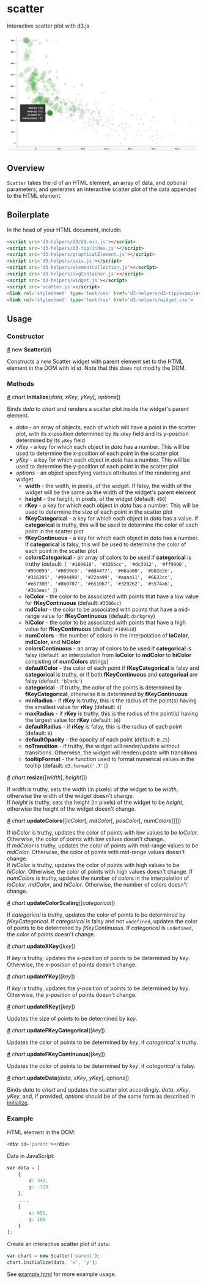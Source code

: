 # scatter
Interactive scatter plot with d3.js

![alt text](https://raw.githubusercontent.com/alexrfling/scatter/master/img/example.png)

## Overview
`Scatter` takes the id of an HTML element, an array of data, and optional parameters, and generates an interactive scatter plot of the data appended to the HTML element.

## Boilerplate
In the head of your HTML document, include:
```html
<script src='d3-helpers/d3/d3.min.js'></script>
<script src='d3-helpers/d3-tip/index.js'></script>
<script src='d3-helpers/graphicalElement.js'></script>
<script src='d3-helpers/axis.js'></script>
<script src='d3-helpers/elementCollection.js'></script>
<script src='d3-helpers/svgContainer.js'></script>
<script src='d3-helpers/widget.js'></script>
<script src='scatter.js'></script>
<link rel='stylesheet' type='text/css' href='d3-helpers/d3-tip/examples/example-styles.css'>
<link rel='stylesheet' type='text/css' href='d3-helpers/widget.css'>
```

## Usage

### Constructor
<a name='constructorScatter' href='#constructorScatter'>#</a> new **Scatter**(_id_)

Constructs a new Scatter widget with parent element set to the HTML element in the DOM with id _id_. Note that this does not modify the DOM.

### Methods
<a name='initialize' href='#initialize'>#</a> _chart_.**initialize**(_data_, _xKey_, _yKey_[, _options_])

Binds _data_ to _chart_ and renders a scatter plot inside the widget's parent element.
* _data_ - an array of objects, each of which will have a point in the scatter plot, with its x-position determined by its `xKey` field and its y-position determined by its `yKey` field
* _xKey_ - a key for which each object in _data_ has a number. This will be used to determine the x-position of each point in the scatter plot
* _yKey_ - a key for which each object in _data_ has a number. This will be used to determine the y-position of each point in the scatter plot
* _options_ - an object specifying various attributes of the rendering and widget
  * **width** - the width, in pixels, of the widget. If falsy, the width of the widget will be the same as the width of the widget's parent element
  * **height** - the height, in pixels, of the widget (default: `400`)
  * **rKey** - a key for which each object in _data_ has a number. This will be used to determine the size of each point in the scatter plot
  * **fKeyCategorical** - a key for which each object in _data_ has a value. If **categorical** is truthy, this will be used to determine the color of each point in the scatter plot
  * **fKeyContinuous** - a key for which each object in _data_ has a number. If **categorical** is falsy, this will be used to determine the color of each point in the scatter plot
  * **colorsCategorical** - an array of colors to be used if **categorical** is truthy (default: `[
      '#109618', '#3366cc', '#dc3912', '#ff9900', '#990099',
      '#0099c6', '#dd4477', '#66aa00', '#b82e2e', '#316395',
      '#994499', '#22aa99', '#aaaa11', '#6633cc', '#e67300',
      '#8b0707', '#651067', '#329262', '#5574a6', '#3b3eac'
  ]`)
  * **loColor** - the color to be associated with points that have a low value for **fKeyContinuous** (default: `#3366cc`)
  * **mdColor** - the color to be associated with points that have a mid-range value for **fKeyContinuous** (default: `darkgrey`)
  * **hiColor** - the color to be associated with points that have a high value for **fKeyContinuous** (default: `#109618`)
  * **numColors** - the number of colors in the interpolation of **loColor**, **mdColor**, and **hiColor**
  * **colorsContinuous** - an array of colors to be used if **categorical** is falsy (default: an interpolation from **loColor** to **mdColor** to **hiColor** consisting of **numColors** strings)
  * **defaultColor** - the color of each point if **fKeyCategorical** is falsy and **categorical** is truthy, or if both **fKeyContinuous** and **categorical** are falsy (default: `'black'`)
  * **categorical** - if truthy, the color of the points is determined by **fKeyCategorical**, otherwise it is determined by **fKeyContinuous**
  * **minRadius** - if **rKey** is truthy, this is the radius of the point(s) having the smallest value for **rKey** (default: `4`)
  * **maxRadius** - if **rKey** is truthy, this is the radius of the point(s) having the largest value for **rKey** (default: `16`)
  * **defaultRadius** - if **rKey** is falsy, this is the radius of each point (default: `8`)
  * **defaultOpacity** - the opacity of each point (default: `0.25`)
  * **noTransition** - if truthy, the widget will render/update without transitions. Otherwise, the widget will render/update with transitions
  * **tooltipFormat** - the function used to format numerical values in the tooltip (default: `d3.format('.7')`)

<a name='resize' href='#resize'>#</a> _chart_.**resize**([_width_[, _height_]])

If _width_ is truthy, sets the width (in pixels) of the widget to be _width_, otherwise the width of the widget doesn't change.  
If _height_ is truthy, sets the height (in pixels) of the widget to be _height_, otherwise the height of the widget doesn't change.

<a name='updateColors' href='#updateColors'>#</a> _chart_.**updateColors**([_loColor_[, _mdColor_[, _posColor_[, _numColors_]]]])

If _loColor_ is truthy, updates the color of points with low values to be _loColor_. Otherwise, the color of points with low values doesn't change.  
If _mdColor_ is truthy, updates the color of points with mid-range values to be _mdColor_. Otherwise, the color of points with mid-range values doesn't change.  
If _hiColor_ is truthy, updates the color of points with high values to be _hiColor_. Otherwise, the color of points with high values doesn't change.
If _numColors_ is truthy, updates the number of colors in the interpolation of _loColor_, _mdColor_, and _hiColor_. Otherwise, the number of colors doesn't change.

<a name='updateColorScaling' href='#updateColorScaling'>#</a> _chart_.**updateColorScaling**([_categorical_])

If _categorical_ is truthy, updates the color of points to be determined by _fKeyCategorical_. If _categorical_ is falsy and not `undefined`, updates the color of points to be determined by _fKeyContinuous_. If _categorical_ is `undefined`, the color of points doesn't change.

<a name='updateXKey' href='#updateXKey'>#</a> _chart_.**updateXKey**([_key_])

If _key_ is truthy, updates the x-position of points to be determined by _key_. Otherwise, the x-position of points doesn't change.

<a name='updateYKey' href='#updateYKey'>#</a> _chart_.**updateYKey**([_key_])

If _key_ is truthy, updates the y-position of points to be determined by _key_. Otherwise, the y-position of points doesn't change.

<a name='updateRKey' href='#updateRKey'>#</a> _chart_.**updateRKey**([_key_])

Updates the size of points to be determined by _key_.

<a name='updateFKeyCategorical' href='#updateFKeyCategorical'>#</a> _chart_.**updateFKeyCategorical**([_key_])

Updates the color of points to be determined by _key_, if _categorical_ is truthy.

<a name='updateFKeyContinuous' href='#updateFKeyContinuous'>#</a> _chart_.**updateFKeyContinuous**([_key_])

Updates the color of points to be determined by _key_, if _categorical_ is falsy.

<a name='updateData' href='#updateData'>#</a> _chart_.**updateData**(_data_, _xKey_, _yKey_[, _options_])

Binds _data_ to _chart_ and updates the scatter plot accordingly. _data_, _xKey_, _yKey_, and, if provided, _options_ should be of the same form as described in <a href='#initialize'>initialize</a>.

### Example
HTML element in the DOM:
```html
<div id='parent'></div>
```
Data in JavaScript:
```js
var data = [
    {
        x: 348,
        y: -729
    },
    ...,
    {
        x: 651,
        y: 100
    }
];
```
Create an interactive scatter plot of `data`:
```js
var chart = new Scatter('parent');
chart.initialize(data, 'x', 'y');
```
See <a href='https://github.com/alexrfling/scatter/blob/master/example.html'>example.html</a> for more example usage.
